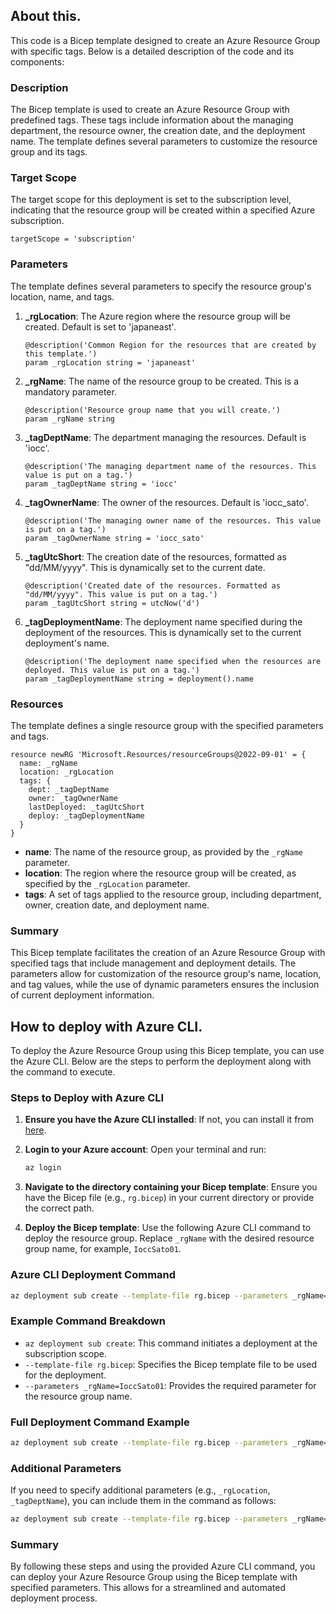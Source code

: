 ## About this.
This code is a Bicep template designed to create an Azure Resource Group with specific tags. Below is a detailed description of the code and its components:

### Description
The Bicep template is used to create an Azure Resource Group with predefined tags. These tags include information about the managing department, the resource owner, the creation date, and the deployment name. The template defines several parameters to customize the resource group and its tags.

### Target Scope
The target scope for this deployment is set to the subscription level, indicating that the resource group will be created within a specified Azure subscription.

```bicep
targetScope = 'subscription'
```

### Parameters
The template defines several parameters to specify the resource group's location, name, and tags.

1. **_rgLocation**: The Azure region where the resource group will be created. Default is set to 'japaneast'.
   ```bicep
   @description('Common Region for the resources that are created by this template.')
   param _rgLocation string = 'japaneast'
   ```

2. **_rgName**: The name of the resource group to be created. This is a mandatory parameter.
   ```bicep
   @description('Resource group name that you will create.')
   param _rgName string
   ```

3. **_tagDeptName**: The department managing the resources. Default is 'iocc'.
   ```bicep
   @description('The managing department name of the resources. This value is put on a tag.')
   param _tagDeptName string = 'iocc'
   ```

4. **_tagOwnerName**: The owner of the resources. Default is 'iocc_sato'.
   ```bicep
   @description('The managing owner name of the resources. This value is put on a tag.')
   param _tagOwnerName string = 'iocc_sato'
   ```

5. **_tagUtcShort**: The creation date of the resources, formatted as "dd/MM/yyyy". This is dynamically set to the current date.
   ```bicep
   @description('Created date of the resources. Formatted as "dd/MM/yyyy". This value is put on a tag.')
   param _tagUtcShort string = utcNow('d')
   ```

6. **_tagDeploymentName**: The deployment name specified during the deployment of the resources. This is dynamically set to the current deployment's name.
   ```bicep
   @description('The deployment name specified when the resources are deployed. This value is put on a tag.')
   param _tagDeploymentName string = deployment().name
   ```

### Resources
The template defines a single resource group with the specified parameters and tags.

```bicep
resource newRG 'Microsoft.Resources/resourceGroups@2022-09-01' = {
  name: _rgName
  location: _rgLocation
  tags: {
    dept: _tagDeptName
    owner: _tagOwnerName
    lastDeployed: _tagUtcShort
    deploy: _tagDeploymentName
  }
}
```

- **name**: The name of the resource group, as provided by the `_rgName` parameter.
- **location**: The region where the resource group will be created, as specified by the `_rgLocation` parameter.
- **tags**: A set of tags applied to the resource group, including department, owner, creation date, and deployment name.

### Summary
This Bicep template facilitates the creation of an Azure Resource Group with specified tags that include management and deployment details. The parameters allow for customization of the resource group's name, location, and tag values, while the use of dynamic parameters ensures the inclusion of current deployment information.

## How to deploy with Azure CLI.
To deploy the Azure Resource Group using this Bicep template, you can use the Azure CLI. Below are the steps to perform the deployment along with the command to execute.

### Steps to Deploy with Azure CLI

1. **Ensure you have the Azure CLI installed**: If not, you can install it from [here](https://docs.microsoft.com/en-us/cli/azure/install-azure-cli).

2. **Login to your Azure account**: Open your terminal and run:
   ```bash
   az login
   ```

3. **Navigate to the directory containing your Bicep template**: Ensure you have the Bicep file (e.g., `rg.bicep`) in your current directory or provide the correct path.

4. **Deploy the Bicep template**: Use the following Azure CLI command to deploy the resource group. Replace `_rgName` with the desired resource group name, for example, `IoccSato01`.

### Azure CLI Deployment Command

```bash
az deployment sub create --template-file rg.bicep --parameters _rgName=IoccSato01
```

### Example Command Breakdown
- `az deployment sub create`: This command initiates a deployment at the subscription scope.
- `--template-file rg.bicep`: Specifies the Bicep template file to be used for the deployment.
- `--parameters _rgName=IoccSato01`: Provides the required parameter for the resource group name.

### Full Deployment Command Example

```bash
az deployment sub create --template-file rg.bicep --parameters _rgName=IoccSato01
```

### Additional Parameters
If you need to specify additional parameters (e.g., `_rgLocation`, `_tagDeptName`), you can include them in the command as follows:

```bash
az deployment sub create --template-file rg.bicep --parameters _rgName=IoccSato01 _rgLocation=westeurope _tagDeptName=finance
```

### Summary
By following these steps and using the provided Azure CLI command, you can deploy your Azure Resource Group using the Bicep template with specified parameters. This allows for a streamlined and automated deployment process.
